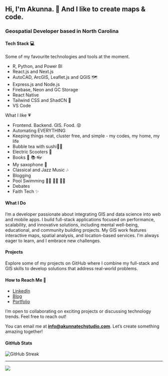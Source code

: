 ## Hi, I'm Akunna. 👋 And I like to create maps & code.

### Geospatial Developer based in North Carolina

#### Tech Stack 💻

Some of my favourite technologies and tools at the moment.

- R, Python, and Power BI
- React.js and Next.js
- AutoCAD, ArcGIS, Leaflet.js and QGIS 🗺️
- Express.js and Node.js
- Firebase, Neon and GC Storage
- React Native
- Tailwind CSS and ShadCN 🎨
- VS Code

What I like 💗

- Frontend. Backend. GIS. Food. 😝
- Automating EVERYTHING
- Keeping things neat, cluster free, and simple - my codes, my home, my life
- Bubble tea with sushi🧋🍣
- Electric Scooters 🛴
- Books 📖 📚 👓
- My saxophone 🎷
- Classical and Jazz Music 🎶
- Blogging
- Pool Swimming 🏊‍♀️ 🏊‍♀️ 🏊‍♀️
- Debates
- Faith Tech ✨


#### What I Do

I’m a developer passionate about integrating GIS and data science into web and mobile apps. I build full-stack applications focused on performance, scalability, and innovative solutions, including mental well-being, educational, and community building projects. My GIS work features interactive maps, spatial analysis, and location-based services. I'm always eager to learn, and I embrace new challenges.

#### Projects

Explore some of my projects on GitHub where I combine my full-stack and GIS skills to develop solutions that address real-world problems.


####  How to Reach Me 💌

- [LinkedIn](https://www.linkedin.com/in/akunna1)
- [Blog](https://akunnawrites.com/)
- [Portfolio](https://akunnatechstudio.com)

I’m open to collaborating on exciting projects or discussing technology trends. Feel free to reach out!

You can email me at **info@akunnatechstudio.com**. Let’s create something amazing together!


#### GitHub Stats
![GitHub Streak](https://github-readme-streak-stats.herokuapp.com/?user=akunna1&theme=bubblegum&ring=FFB6C1&fire=FF69B4&sideLabels=FF1493&background=FFF5F5)

---


[![](https://visitcount.itsvg.in/api?id=akunna1&icon=0&color=0)](https://visitcount.itsvg.in)
